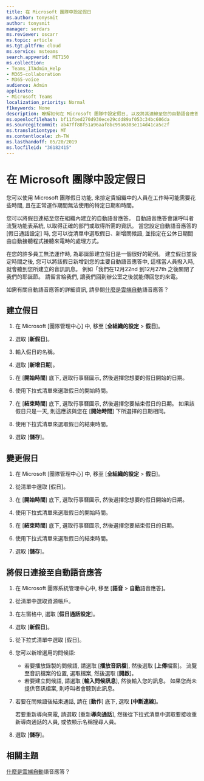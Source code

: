 ```yaml
---
title: 在 Microsoft 團隊中設定假日
ms.author: tonysmit
author: tonysmit
manager: serdars
ms.reviewer: oscarr
ms.topic: article
ms.tgt.pltfrm: cloud
ms.service: msteams
search.appverid: MET150
ms.collection:
- Teams_ITAdmin_Help
- M365-collaboration
- M365-voice
audience: Admin
appliesto:
- Microsoft Teams
localization_priority: Normal
f1keywords: None
description: 瞭解如何在 Microsoft 團隊中設定假日, 以及將其連線至您的自動語音應答。
ms.openlocfilehash: bf11fbed270d930ece29cdd89af053c34bc606da
ms.sourcegitcommit: ab47ff88f51a96aaf8bc99a6303e114d41ca5c2f
ms.translationtype: MT
ms.contentlocale: zh-TW
ms.lasthandoff: 05/20/2019
ms.locfileid: "36182415"
---
```

# <a name="set-up-holidays-in-microsoft-teams"></a>在 Microsoft 團隊中設定假日

您可以使用 Microsoft 團隊假日功能, 來排定貴組織中的人員在工作時可能需要花些時間, 且在正常運作期間無法使用的特定日期和時間。 

您可以將假日連結至您在組織內建立的自動語音應答。 自動語音應答會讓呼叫者流覽功能表系統, 以取得正確的部門或取得所需的資訊。 當您設定自動語音應答的 [假日通話設定] 時, 您可以從清單中選取假日、新增問候語, 並指定在公休日期間由自動接聽程式接聽來電時的處理方式。

在您的許多員工無法運作時, 為耶誕節建立假日是一個很好的範例。 建立假日並設定時間之後, 您可以將該假日新增到您的主要自動語音應答中, 這樣當人員撥入時, 就會聽到您所建立的音訊訊息。 例如「我們在12月22nd 到12月27th 之後關閉了我們的耶誕節。 請留言給我們, 讓我們回到辦公室之後就能傳回您的來電。

如需有關自動語音應答的詳細資訊, 請參閱[什麼是雲端自動](what-are-phone-system-auto-attendants.md)語音應答？  

## <a name="create-a-holiday"></a>建立假日

1. 在 Microsoft [團隊管理中心] 中, 移至 [**全組織的設定** > **假日**]。

2. 選取 [**新假日**]。

3. 輸入假日的名稱。

4. 選取 [**新增日期**]。

5. 在 [**開始時間**] 底下, 選取行事曆圖示, 然後選擇您想要的假日開始的日期。

6. 使用下拉式清單來選取假日的開始時間。

7. 在 [**結束時間**] 底下, 選取行事曆圖示, 然後選擇您要結束假日的日期。 如果該假日只是一天, 則這應該與您在 [**開始時間**] 下所選擇的日期相同。

8. 使用下拉式清單來選取假日的結束時間。

9. 選取 [**儲存**]。

## <a name="change-a-holiday"></a>變更假日

1. 在 Microsoft [團隊管理中心] 中, 移至 [**全組織的設定** > **假日**]。

2. 從清單中選取 [假日]。

3. 在 [**開始時間**] 底下, 選取行事曆圖示, 然後選擇您想要的假日開始的日期。

4. 使用下拉式清單來選取假日的開始時間。

5. 在 [**結束時間**] 底下, 選取行事曆圖示, 然後選擇您要結束假日的日期。 

6. 使用下拉式清單來選取假日的結束時間。

7. 選取 [**儲存**]。

## <a name="connect-a-holiday-to-an-auto-attendant"></a>將假日連接至自動語音應答

1. 在 Microsoft 團隊系統管理中心中, 移至 [**語音** > **自動**語音應答]。
2. 從清單中選取資源帳戶。
3. 在左窗格中, 選取 [**假日通話設定**]。
4. 選取 [**新假日**]。
5. 從下拉式清單中選取 [假日]。
6. 您可以新增選用的問候語:
    - 若要播放錄製的問候語, 請選取 [**播放音訊檔**], 然後選取 **[上傳**檔案]。 流覽至音訊檔案的位置, 選取檔案, 然後選取 [**開啟**]。
    - 若要建立問候語, 請選取 [**輸入問候訊息**], 然後輸入您的訊息。 如果您尚未提供音訊檔案, 則呼叫者會聽到此訊息。
7. 若要在問候語後結束通話, 請在 [**動作**] 底下, 選取 **[中斷連線]**。 

    若要重新導向來電, 請選取 [重新**導向通話**], 然後從下拉式清單中選取要接收重新導向通話的人員, 或依顯示名稱搜尋人員。
8. 選取 [**儲存**]。

## <a name="related-topics"></a>相關主題

[什麼是雲端自動](what-are-phone-system-auto-attendants.md)語音應答？